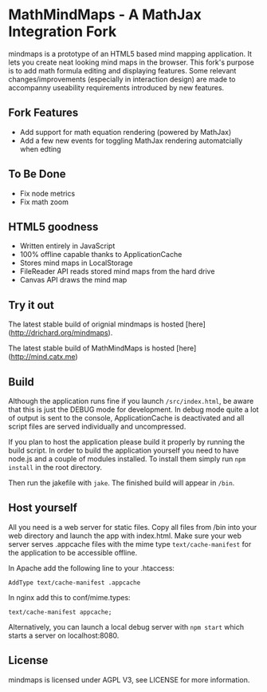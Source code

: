 # MathMindMaps - A MathJax Integration Fork
mindmaps is a prototype of an HTML5 based mind mapping application. It lets you create neat looking mind maps in the browser. 
This fork's purpose is to add math formula editing and displaying features. Some relevant changes/improvements (especially in interaction design) are made to accompanny useability requirements introduced by new features.

## Fork Features

- Add support for math equation rendering (powered by MathJax)
- Add a few new events for toggling MathJax rendering automatcially when edting

## To Be Done

- Fix node metrics
- Fix math zoom

## HTML5 goodness
- Written entirely in JavaScript
- 100% offline capable thanks to ApplicationCache
- Stores mind maps in LocalStorage
- FileReader API reads stored mind maps from the hard drive
- Canvas API draws the mind map


## Try it out
The latest stable build of orignial mindmaps is hosted [here] (http://drichard.org/mindmaps).

The latest stable build of MathMindMaps is hosted [here] (http://mind.catx.me)

## Build
Although the application runs fine if you launch `/src/index.html`, be aware that this is just the DEBUG mode for development. In debug mode quite a lot of output is sent to the console, ApplicationCache is deactivated and all script files are served individually and uncompressed.

If you plan to host the application please build it properly by running the build script.
In order to build the application yourself you need to have node.js and a couple of modules installed. To install them simply run `npm install` in the root directory.

Then run the jakefile with `jake`. The finished build will appear in `/bin`.


## Host yourself
All you need is a web server for static files. Copy all files from /bin into your web directory and 
launch the app with index.html.
Make sure your web server serves .appcache files with the mime type `text/cache-manifest` for the application to
be accessible offline.

In Apache add the following line to your .htaccess:

```
AddType text/cache-manifest .appcache
```

In nginx add this to conf/mime.types:

```
text/cache-manifest appcache; 
```

Alternatively, you can launch a local debug server with `npm start` which starts a server on localhost:8080.

## License
mindmaps is licensed under AGPL V3, see LICENSE for more information.
